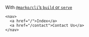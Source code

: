 With
[`@marko/cli`’s `build` or `serve`](https://github.com/marko-js/cli/tree/main/packages/serve)

```marko
<nav>
  <a href="/">Index</a>
  <a href="/contact">Contact Us</a>
</nav>
```
